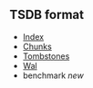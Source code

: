 ## TSDB format

* [Index](index.md)
* [Chunks](chunks.md)
* [Tombstones](tombstones.md)
* [Wal](wal.md)
* benchmark *new*
